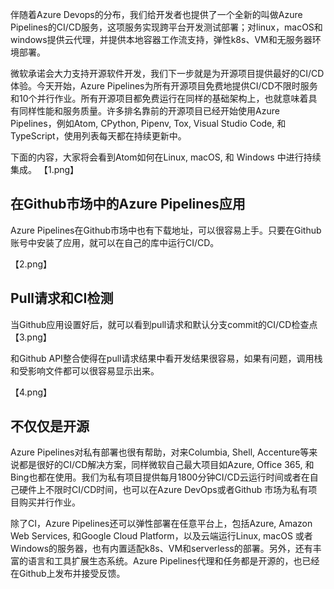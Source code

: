 
伴随着Azure Devops的分布，我们给开发者也提供了一个全新的叫做Azure Pipelines的CI/CD服务，这项服务实现跨平台开发测试部署；对linux，macOS和windows提供云代理，并提供本地容器工作流支持，弹性k8s、VM和无服务器环境部署。

微软承诺会大力支持开源软件开发，我们下一步就是为开源项目提供最好的CI/CD体验。今天开始，Azure Pipelines为所有开源项目免费地提供CI/CD不限时服务和10个并行作业。所有开源项目都免费运行在同样的基础架构上，也就意味着具有同样性能和服务质量。许多排名靠前的开源项目已经开始使用Azure Pipelines，例如Atom, CPython, Pipenv, Tox, Visual Studio Code, 和TypeScript，使用列表每天都在持续更新中。

下面的内容，大家将会看到Atom如何在Linux, macOS, 和 Windows 中进行持续集成。
【1.png】

## 在Github市场中的Azure Pipelines应用
Azure Pipelines在Github市场中也有下载地址，可以很容易上手。只要在Github账号中安装了应用，就可以在自己的库中运行CI/CD。

【2.png】

## Pull请求和CI检测
当Github应用设置好后，就可以看到pull请求和默认分支commit的CI/CD检查点
【3.png】

和Github API整合使得在pull请求结果中看开发结果很容易，如果有问题，调用栈和受影响文件都可以很容易显示出来。

【4.png】

## 不仅仅是开源
Azure Pipelines对私有部署也很有帮助，对来Columbia, Shell, Accenture等来说都是很好的CI/CD解决方案，同样微软自己最大项目如Azure, Office 365, 和Bing也都在使用。我们为私有项目提供每月1800分钟CI/CD云运行时间或者在自己硬件上不限时CI/CD时间，也可以在Azure DevOps或者Github 市场为私有项目购买并行作业。

除了CI，Azure Pipelines还可以弹性部署在任意平台上，包括Azure, Amazon Web Services, 和Google Cloud Platform，以及云端运行Linux, macOS 或者Windows的服务器，也有内置适配k8s、VM和serverless的部署。另外，还有丰富的语言和工具扩展生态系统。Azure Pipelines代理和任务都是开源的，也已经在Github上发布并接受反馈。



